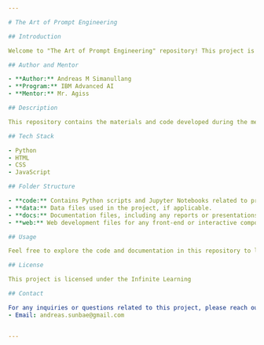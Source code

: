 ```yaml
---

# The Art of Prompt Engineering

## Introduction

Welcome to "The Art of Prompt Engineering" repository! This project is a culmination of a mentorship assignment completed as part of the IBM Advanced AI @Infinite Learning course. The focus of this project is on exploring effective techniques for prompt engineering using Langchain.

## Author and Mentor

- **Author:** Andreas M Simanullang
- **Program:** IBM Advanced AI
- **Mentor:** Mr. Agiss

## Description

This repository contains the materials and code developed during the mentorship program. The goal is to dive into the realm of prompt engineering and understand how it can be utilized effectively in various natural language processing tasks.

## Tech Stack

- Python
- HTML
- CSS
- JavaScript

## Folder Structure

- **code:** Contains Python scripts and Jupyter Notebooks related to prompt engineering techniques.
- **data:** Data files used in the project, if applicable.
- **docs:** Documentation files, including any reports or presentations.
- **web:** Web development files for any front-end or interactive components.

## Usage

Feel free to explore the code and documentation in this repository to learn more about prompt engineering techniques. Contributions, suggestions, and feedback are always welcome!

## License

This project is licensed under the Infinite Learning 

## Contact

For any inquiries or questions related to this project, please reach out to:
- Email: andreas.sunbae@gmail.com


---
```

